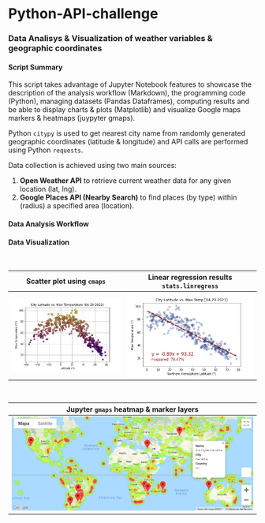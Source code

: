 # Python-API-challenge
### Data Analisys & Visualization of weather variables & geographic coordinates

#### Script Summary
This script takes advantage of Jupyter Notebook features to showcase the description of the analysis workflow (Markdown), the programming code (Python), managing datasets (Pandas Dataframes), computing results and be able to display charts & plots (Matplotlib) and visualize Google maps markers & heatmaps (juypyter gmaps).

Python `citypy` is used to get nearest city name from randomly generated geographic coordinates (latitude & longitude) and API calls are performed using Python `requests`.

Data collection is achieved using two main sources:
1. **Open Weather API** to retrieve current weather data for any given location (lat, lng).
2. **Google Places API (Nearby Search)** to find places (by type) within (radius) a specified area (location).

#### Data Analysis Workflow



#### Data Visualization
<br>

| Scatter plot using `cmaps` | Linear regression results `stats.linregress` |
| --- | --- |
| ![ScatterPlot](WeatherPy/Output/Fig_01.png) | ![LinRegress](WeatherPy/Output/Fig_05.png) |

<br>

| Jupyter `gmaps` heatmap & marker layers |
| --- |
| ![Heatmap](VacationPy/Output/Hotel_Heatmap.png) |

